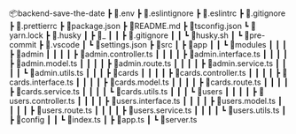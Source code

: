 📦backend-save-the-date
┣ 📜.env
┣ 📜.eslintignore
┣ 📜.eslintrc
┣ 📜.gitignore
┣ 📜.prettierrc
┣ 📜package.json
┣ 📜README.md
┣ 📜tsconfig.json
┗ 📜yarn.lock
┣ 📂.husky
┃ ┣ 📂\_
┃ ┃ ┣ 📜.gitignore
┃ ┃ ┗ 📜husky.sh
┃ ┗ 📜pre-commit
┣ 📂.vscode
┃ ┗ 📜settings.json
┣ 📂src
┃ ┣ 📂app
┃ ┃ ┗ 📂modules
┃ ┃ ┃ ┣ 📂admin
┃ ┃ ┃ ┃ ┣ 📜admin.controller.ts
┃ ┃ ┃ ┃ ┣ 📜admin.interface.ts
┃ ┃ ┃ ┃ ┣ 📜admin.model.ts
┃ ┃ ┃ ┃ ┣ 📜admin.route.ts
┃ ┃ ┃ ┃ ┣ 📜admin.service.ts
┃ ┃ ┃ ┃ ┗ 📜admin.utils.ts
┃ ┃ ┃ ┣ 📂cards
┃ ┃ ┃ ┃ ┣ 📜cards.controller.ts
┃ ┃ ┃ ┃ ┣ 📜cards.interface.ts
┃ ┃ ┃ ┃ ┣ 📜cards.model.ts
┃ ┃ ┃ ┃ ┣ 📜cards.route.ts
┃ ┃ ┃ ┃ ┣ 📜cards.service.ts
┃ ┃ ┃ ┃ ┗ 📜cards.utils.ts
┃ ┃ ┃ ┗ 📂users
┃ ┃ ┃ ┃ ┣ 📜users.controller.ts
┃ ┃ ┃ ┃ ┣ 📜users.interface.ts
┃ ┃ ┃ ┃ ┣ 📜users.model.ts
┃ ┃ ┃ ┃ ┣ 📜users.route.ts
┃ ┃ ┃ ┃ ┣ 📜users.service.ts
┃ ┃ ┃ ┃ ┗ 📜users.utils.ts
┃ ┣ 📂config
┃ ┃ ┗ 📜index.ts
┃ ┣ 📜app.ts
┃ ┗ 📜server.ts